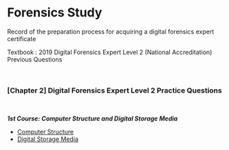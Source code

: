 # Forensics Study

Record of the preparation process for acquiring a digital forensics expert certificate

Textbook : 2019 Digital Forensics Expert Level 2 (National Accreditation) Previous Questions

<br>

### [Chapter 2] Digital Forensics Expert Level 2 Practice Questions

<br>

***1st Course: Computer Structure and Digital Storage Media***

- [Computer Structure](https://github.com/by-roj/20_Forensic-Study/blob/master/SUB1_1.md)
- [Digital Storage Media](https://github.com/by-roj/20_Forensic-Study/blob/master/SUB1_2.md)



